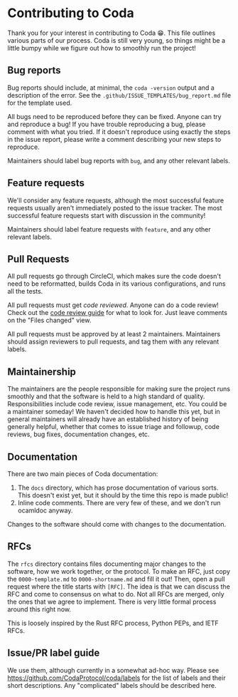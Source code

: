 # Contributing to Coda

Thank you for your interest in contributing to Coda 😁. This file outlines
various parts of our process. Coda is still very young, so things might be a
little bumpy while we figure out how to smoothly run the project!

## Bug reports

Bug reports should include, at minimal, the `coda -version` output and
a description of the error. See the `.github/ISSUE_TEMPLATES/bug_report.md` file
for the template used.

All bugs need to be reproduced before they can be fixed. Anyone can try and
reproduce a bug! If you have trouble reproducing a bug, please comment with what
you tried. If it doesn't reproduce using exactly the steps in the issue report,
please write a comment describing your new steps to reproduce.

Maintainers should label bug reports with `bug`, and any other relevant labels.

## Feature requests

We'll consider any feature requests, although the most successful feature
requests usually aren't immediately posted to the issue tracker. The most
successful feature requests start with discussion in the community!

Maintainers should label feature requests with `feature`, and any other relevant
labels.

## Pull Requests

All pull requests go through CircleCI, which makes sure the code doesn't need to
be reformatted, builds Coda in its various configurations, and runs all the
tests.

All pull requests must get _code reviewed_. Anyone can do a code review! Check
out the [code review guide](CODE_REVIEW.md) for what to look for. Just leave
comments on the "Files changed" view.

All pull requests must be approved by at least 2 maintainers. Maintainers should
assign reviewers to pull requests, and tag them with any relevant labels.

## Maintainership

The maintainers are the people responsible for making sure the project runs
smoothly and that the software is held to a high standard of quality.
Responsibilities include code review, issue management, etc. You could be a
maintainer someday! We haven't decided how to handle this yet, but in general
maintainers will already have an established history of being generally helpful,
whether that comes to issue triage and followup, code reviews, bug fixes,
documentation changes, etc.

## Documentation

There are two main pieces of Coda documentation:

1. The `docs` directory, which has prose documentation of various sorts. This
   doesn't exist yet, but it should by the time this repo is made public!
2. Inline code comments. There are very few of these, and we don't run ocamldoc
   anyway.

Changes to the software should come with changes to the documentation.

## RFCs

The `rfcs` directory contains files documenting major changes to the software,
how we work together, or the protocol. To make an RFC, just copy the
`0000-template.md` to `0000-shortname.md` and fill it out! Then, open a pull
request where the title starts with `[RFC]`. The idea is that we can discuss the
RFC and come to consensus on what to do. Not all RFCs are merged, only the ones
that we agree to implement. There is very little formal process around this
right now.

This is loosely inspired by the Rust RFC process, Python PEPs, and IETF RFCs.

## Issue/PR label guide

We use them, although currently in a somewhat ad-hoc way. Please see
https://github.com/CodaProtocol/coda/labels for the list of labels and their
short descriptions. Any "complicated" labels should be described here.
